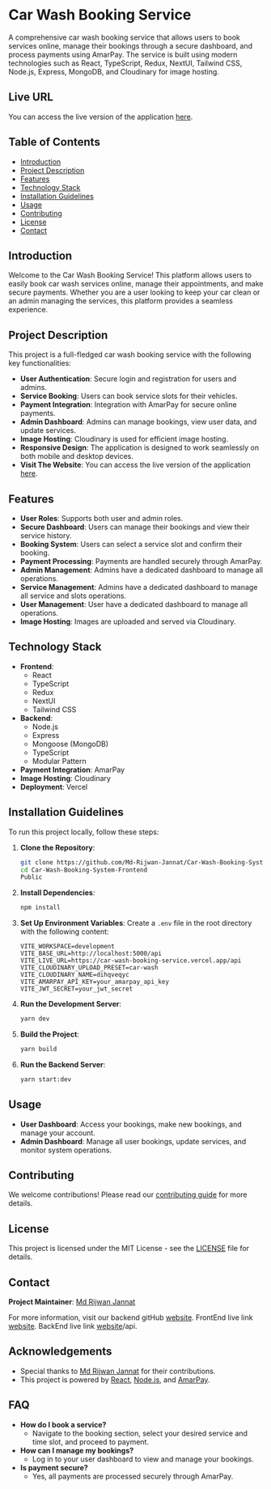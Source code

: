 # Car Wash Booking Service

A comprehensive car wash booking service that allows users to book services online, manage their bookings through a secure dashboard, and process payments using AmarPay. The service is built using modern technologies such as React, TypeScript, Redux, NextUI, Tailwind CSS, Node.js, Express, MongoDB, and Cloudinary for image hosting.

## Live URL

You can access the live version of the application [here](https://car-wash-pearl.vercel.app).

## Table of Contents

- [Introduction](#introduction)
- [Project Description](#project-description)
- [Features](#features)
- [Technology Stack](#technology-stack)
- [Installation Guidelines](#installation-guidelines)
- [Usage](#usage)
- [Contributing](#contributing)
- [License](#license)
- [Contact](#contact)

## Introduction

Welcome to the Car Wash Booking Service! This platform allows users to easily book car wash services online, manage their appointments, and make secure payments. Whether you are a user looking to keep your car clean or an admin managing the services, this platform provides a seamless experience.

## Project Description

This project is a full-fledged car wash booking service with the following key functionalities:

- **User Authentication**: Secure login and registration for users and admins.
- **Service Booking**: Users can book service slots for their vehicles.
- **Payment Integration**: Integration with AmarPay for secure online payments.
- **Admin Dashboard**: Admins can manage bookings, view user data, and update services.
- **Image Hosting**: Cloudinary is used for efficient image hosting.
- **Responsive Design**: The application is designed to work seamlessly on both mobile and desktop devices.
- **Visit The Website**: You can access the live version of the application [here](https://car-wash-pearl.vercel.app/).

## Features

- **User Roles**: Supports both user and admin roles.
- **Secure Dashboard**: Users can manage their bookings and view their service history.
- **Booking System**: Users can select a service slot and confirm their booking.
- **Payment Processing**: Payments are handled securely through AmarPay.
- **Admin Management**: Admins have a dedicated dashboard to manage all operations.
- **Service Management**: Admins have a dedicated dashboard to manage all service and slots operations.
- **User Management**: User have a dedicated dashboard to manage all operations.
- **Image Hosting**: Images are uploaded and served via Cloudinary.

## Technology Stack

- **Frontend**:
  - React
  - TypeScript
  - Redux
  - NextUI
  - Tailwind CSS
- **Backend**:
  - Node.js
  - Express
  - Mongoose (MongoDB)
  - TypeScript
  - Modular Pattern
- **Payment Integration**: AmarPay
- **Image Hosting**: Cloudinary
- **Deployment**: Vercel

## Installation Guidelines

To run this project locally, follow these steps:

1. **Clone the Repository**:

   ```bash
   git clone https://github.com/Md-Rijwan-Jannat/Car-Wash-Booking-System-Frontend.git
   cd Car-Wash-Booking-System-Frontend
   Public

   ```

2. **Install Dependencies**:

   ```bash
   npm install
   ```

3. **Set Up Environment Variables**:
   Create a `.env` file in the root directory with the following content:

   ```env
   VITE_WORKSPACE=development
   VITE_BASE_URL=http://localhost:5000/api
   VITE_LIVE_URL=https://car-wash-booking-service.vercel.app/api
   VITE_CLOUDINARY_UPLOAD_PRESET=car-wash
   VITE_CLOUDINARY_NAME=dihqveqyc
   VITE_AMARPAY_API_KEY=your_amarpay_api_key
   VITE_JWT_SECRET=your_jwt_secret
   ```

4. **Run the Development Server**:

   ```bash
   yarn dev
   ```

5. **Build the Project**:

   ```bash
   yarn build
   ```

6. **Run the Backend Server**:
   ```bash
   yarn start:dev
   ```

## Usage

- **User Dashboard**: Access your bookings, make new bookings, and manage your account.
- **Admin Dashboard**: Manage all user bookings, update services, and monitor system operations.

## Contributing

We welcome contributions! Please read our [contributing guide](CONTRIBUTING.md) for more details.

## License

This project is licensed under the MIT License - see the [LICENSE](LICENSE) file for details.

## Contact

**Project Maintainer**: [Md Rijwan Jannat](rijwanjannat36@gmail.com)

For more information, visit our backend gitHub [website](https://github.com/Md-Rijwan-Jannat/Car-Wash-Booking-System-Backend--API).
FrontEnd live link [website](https://car-wash-pearl.vercel.app/).
BackEnd live link [website](https://car-wash-booking-service.vercel.app/)/api.

## Acknowledgements

- Special thanks to [Md Rijwan Jannat](https://github.com/Md-Rijwan-Jannat) for their contributions.
- This project is powered by [React](https://reactjs.org), [Node.js](https://nodejs.org), and [AmarPay](https://amarpay.com).

## FAQ

- **How do I book a service?**
  - Navigate to the booking section, select your desired service and time slot, and proceed to payment.
- **How can I manage my bookings?**
  - Log in to your user dashboard to view and manage your bookings.
- **Is payment secure?**
  - Yes, all payments are processed securely through AmarPay.
